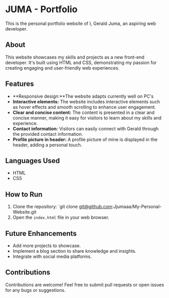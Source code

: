 # JUMA - Portfolio

This is the personal portfolio website of I, Gerald Juma, an aspiring web developer.

## About

This website showcases my skills and projects as a new front-end developer. It's built using HTML and CSS, demonstrating my passion for creating engaging and user-friendly web experiences.

## Features

* **Responsive design:**The website adapts currently well on PC's
* **Interactive elements:** The website includes interactive elements such as hover effects and smooth scrolling to enhance user engagement.
* **Clear and concise content:** The content is presented in a clear and concise manner, making it easy for visitors to learn about my skills and experience.
* **Contact information:** Visitors can easily connect with Gerald through the provided contact information.
* **Profile picture in header:** A profile picture of mine is displayed in the header, adding a personal touch.

## Languages Used

* HTML
* CSS

## How to Run

1. Clone the repository: `git clone git@github.com:Jjumaaa/My-Personal-Website.git
2. Open the `index.html` file in your web browser.

## Future Enhancements

* Add more projects to showcase.
* Implement a blog section to share knowledge and insights.
* Integrate with social media platforms.

## Contributions

Contributions are welcome! Feel free to submit pull requests or open issues for any bugs or suggestions.
